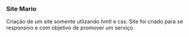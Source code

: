 <h3>Site Mario</h3>
<p>Criação de um site somente utlizando hmtl e css. Site foi criado para se responsivo e com objetivo de promover um serviço.</p>
